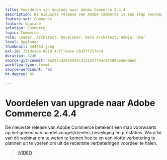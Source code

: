 ```yaml
---
title: Voordelen van upgrade naar Adobe Commerce 2.4.4
description: De nieuwste release van Adobe Commerce is een stap voorwaarts op het gebied van handelsmogelijkheden, beveiliging en prestaties. Dit is een stap voorwaarts op het gebied van Adobe Commerce 2.4.4. Word lid van dit webinar om te weten te komen hoe te en een vlotte verbetering te plannen uit te voeren om uit de recentste verbeteringen voordeel te halen.
feature-set: Commerce
feature: Upgrade
solution: Commerce
topic: Commerce
role: Leader, Architect, Developer, Data Architect, Admin, User
level: Beginner
thumbnail: 344453.jpeg
exl-id: 751dca8e-8910-4cff-8ece-c83dff257ec9
duration: 3246
source-git-commit: 9a297cda953d4414131657f9ac84580aea0eabeb
workflow-type: tm+mt
source-wordcount: '92'
ht-degree: 0%

---
```


# Voordelen van upgrade naar Adobe Commerce 2.4.4

De nieuwste release van Adobe Commerce betekent een stap voorwaarts op het gebied van handelsmogelijkheden, beveiliging en prestaties. Word lid van dit webinar om te weten te komen hoe te en een vlotte verbetering te plannen uit te voeren om uit de recentste verbeteringen voordeel te halen.

>[!VIDEO](https://video.tv.adobe.com/v/344453/?quality=12&learn=on)
